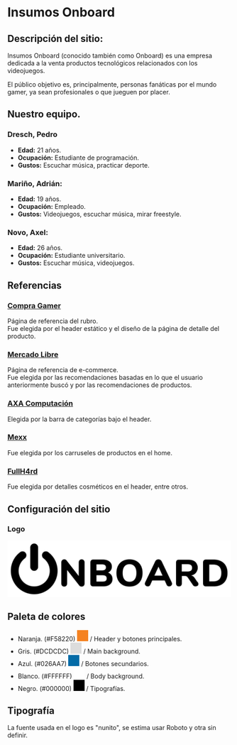 # Insumos Onboard
## Descripción del sitio:
Insumos Onboard (conocido también como Onboard) es una empresa dedicada a la venta productos tecnológicos relacionados con los videojuegos.  
  
El público objetivo es, principalmente, personas fanáticas por el mundo gamer, ya sean profesionales o que jueguen por placer.  
  
## Nuestro equipo.
### Dresch, Pedro
- **Edad:** 21 años.
- **Ocupación:** Estudiante de programación.
- **Gustos:** Escuchar música, practicar deporte.
### Mariño, Adrián:
- **Edad:** 19 años.
- **Ocupación:** Empleado.
- **Gustos:** Videojuegos, escuchar música, mirar freestyle.
### Novo, Axel:
- **Edad:** 26 años.
- **Ocupación:** Estudiante universitario.
- **Gustos:** Escuchar música, videojuegos.  

## Referencias
### [Compra Gamer](https://compragamer.com/)
Página de referencia del rubro.  
Fue elegida por el header estático y el diseño de la página de detalle del producto.
### [Mercado Libre](https://mercadolibre.com.ar)
Página de referencia de e-commerce.  
Fue elegida por las recomendaciones basadas en lo que el usuario anteriormente buscó y por las recomendaciones de productos.
### [AXA Computación](https://axa.com.ar/webaxa/)
Elegida por la barra de categorías bajo el header. 
### [Mexx](https://www.mexx.com.ar/)
Fue elegida por los carruseles de productos en el home.
### [FullH4rd](https://www.fullh4rd.com.ar/)
Fue elegida por detalles cosméticos en el header, entre otros.
  
## Configuración del sitio
### Logo
![Logo](./img/Logo.png)
## Paleta de colores
- Naranja. (#F58220) ![Naranja](./paletaDeColores/naranja.png) / Header y botones principales.
- Gris. (#DCDCDC) ![Gris](./paletaDeColores/gris.png) / Main background.
- Azul. (#026AA7) ![Azul](./paletaDeColores/azul.png) / Botones secundarios.
- Blanco. (#FFFFFF) ![Blanco](./paletaDeColores/blanco.png) / Body background.
- Negro. (#000000) ![Negro](./paletaDeColores/negro.png) / Tipografías.
## Tipografía
La fuente usada en el logo es "nunito", se estima usar Roboto y otra sin definir.
